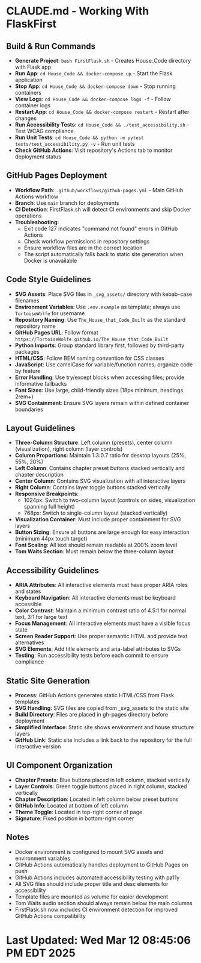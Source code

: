 # CLAUDE.md - Working With FlaskFirst

## Build & Run Commands
- **Generate Project**: `bash FirstFlask.sh` - Creates House_Code directory with Flask app
- **Run App**: `cd House_Code && docker-compose up` - Start the Flask application
- **Stop App**: `cd House_Code && docker-compose down` - Stop running containers
- **View Logs**: `cd House_Code && docker-compose logs -f` - Follow container logs
- **Restart App**: `cd House_Code && docker-compose restart` - Restart after changes
- **Run Accessibility Tests**: `cd House_Code && ./test_accessibility.sh` - Test WCAG compliance
- **Run Unit Tests**: `cd House_Code && python -m pytest tests/test_accessibility.py -v` - Run unit tests
- **Check GitHub Actions**: Visit repository's Actions tab to monitor deployment status

## GitHub Pages Deployment
- **Workflow Path**: `.github/workflows/github-pages.yml` - Main GitHub Actions workflow
- **Branch**: Use `main` branch for deployments
- **CI Detection**: FirstFlask.sh will detect CI environments and skip Docker operations
- **Troubleshooting**:
  - Exit code 127 indicates "command not found" errors in GitHub Actions
  - Check workflow permissions in repository settings
  - Ensure workflow files are in the correct location
  - The script automatically falls back to static site generation when Docker is unavailable

## Code Style Guidelines
- **SVG Assets**: Place SVG files in `_svg_assets/` directory with kebab-case filenames
- **Environment Variables**: Use `.env.example` as template; always use `TortoiseWolfe` for username
- **Repository Naming**: Use `The_House_that_Code_Built` as the standard repository name
- **GitHub Pages URL**: Follow format `https://TortoiseWolfe.github.io/The_House_that_Code_Built`
- **Python Imports**: Group standard library first, followed by third-party packages
- **HTML/CSS**: Follow BEM naming convention for CSS classes
- **JavaScript**: Use camelCase for variable/function names; organize code by feature
- **Error Handling**: Use try/except blocks when accessing files; provide informative fallbacks
- **Font Sizes**: Use large, child-friendly sizes (18px minimum, headings 2rem+)
- **SVG Containment**: Ensure SVG layers remain within defined container boundaries

## Layout Guidelines
- **Three-Column Structure**: Left column (presets), center column (visualization), right column (layer controls)
- **Column Proportions**: Maintain 1:3:0.7 ratio for desktop layouts (25%, 55%, 20%)
- **Left Column**: Contains chapter preset buttons stacked vertically and chapter description
- **Center Column**: Contains SVG visualization with all interactive layers
- **Right Column**: Contains layer toggle buttons stacked vertically
- **Responsive Breakpoints**: 
  - 1024px: Switch to two-column layout (controls on sides, visualization spanning full height)
  - 768px: Switch to single-column layout (stacked vertically)
- **Visualization Container**: Must include proper containment for SVG layers
- **Button Sizing**: Ensure all buttons are large enough for easy interaction (minimum 44px touch target)
- **Font Scaling**: All text should remain readable at 200% zoom level
- **Tom Waits Section**: Must remain below the three-column layout

## Accessibility Guidelines
- **ARIA Attributes**: All interactive elements must have proper ARIA roles and states
- **Keyboard Navigation**: All interactive elements must be keyboard accessible
- **Color Contrast**: Maintain a minimum contrast ratio of 4.5:1 for normal text, 3:1 for large text
- **Focus Management**: All interactive elements must have a visible focus state
- **Screen Reader Support**: Use proper semantic HTML and provide text alternatives
- **SVG Elements**: Add title elements and aria-label attributes to SVGs
- **Testing**: Run accessibility tests before each commit to ensure compliance

## Static Site Generation
- **Process**: GitHub Actions generates static HTML/CSS from Flask templates
- **SVG Handling**: SVG files are copied from _svg_assets to the static site
- **Build Directory**: Files are placed in gh-pages directory before deployment
- **Simplified Interface**: Static site shows environment and house structure layers
- **GitHub Link**: Static site includes a link back to the repository for the full interactive version

## UI Component Organization
- **Chapter Presets**: Blue buttons placed in left column, stacked vertically
- **Layer Controls**: Green toggle buttons placed in right column, stacked vertically
- **Chapter Description**: Located in left column below preset buttons
- **GitHub Info**: Located at bottom of left column
- **Theme Toggle**: Located in top-right corner of page
- **Signature**: Fixed position in bottom-right corner

## Notes
- Docker environment is configured to mount SVG assets and environment variables
- GitHub Actions automatically handles deployment to GitHub Pages on push
- GitHub Actions includes automated accessibility testing with pa11y
- All SVG files should include proper title and desc elements for accessibility
- Template files are mounted as volume for easier development
- Tom Waits audio section should always remain below the main columns
- FirstFlask.sh now includes CI environment detection for improved GitHub Actions compatibility

# Last Updated: Wed Mar 12 08:45:06 PM EDT 2025